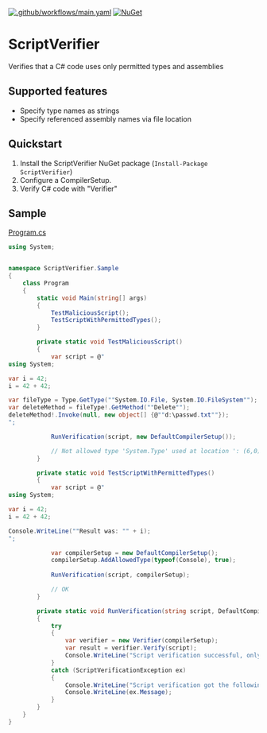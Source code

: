 [![.github/workflows/main.yaml](https://github.com/vescon/ScriptVerifier/actions/workflows/main.yaml/badge.svg?branch=main)](https://github.com/vescon/ScriptVerifier/actions/workflows/main.yaml)
[![NuGet](https://img.shields.io/nuget/v/ScriptVerifier.svg)](https://www.nuget.org/packages/ScriptVerifier/)




# ScriptVerifier
Verifies that a C# code uses only permitted types and assemblies


## Supported features
- Specify type names as strings
- Specify referenced assembly names via file location

## Quickstart

1. Install the ScriptVerifier NuGet package (`Install-Package ScriptVerifier`)
2. Configure a CompilerSetup.
3. Verify C# code with "Verifier"

## Sample

[Program.cs](src/ScriptVerifier.Sample/Program.cs)

```csharp
using System;


namespace ScriptVerifier.Sample
{
    class Program
    {
        static void Main(string[] args)
        {
            TestMaliciousScript();
            TestScriptWithPermittedTypes();
        }

        private static void TestMaliciousScript()
        {
            var script = @"
using System;

var i = 42;
i = 42 + 42;

var fileType = Type.GetType(""System.IO.File, System.IO.FileSystem""); // use reflection to execute malicious code
var deleteMethod = fileType!.GetMethod(""Delete"");
deleteMethod!.Invoke(null, new object[] {@""d:\passwd.txt""});
";

            RunVerification(script, new DefaultCompilerSetup());

            // Not allowed type 'System.Type' used at location ': (6,0)-(6,67)''
        }

        private static void TestScriptWithPermittedTypes()
        {
            var script = @"
using System;

var i = 42;
i = 42 + 42;

Console.WriteLine(""Result was: "" + i);
";

            var compilerSetup = new DefaultCompilerSetup();
            compilerSetup.AddAllowedType(typeof(Console), true);
            
            RunVerification(script, compilerSetup);

            // OK
        }

        private static void RunVerification(string script, DefaultCompilerSetup compilerSetup)
        {
            try
            {
                var verifier = new Verifier(compilerSetup);
                var result = verifier.Verify(script);
                Console.WriteLine("Script verification successful, only allowed types were used!");
            }
            catch (ScriptVerificationException ex)
            {
                Console.WriteLine("Script verification got the following error:");
                Console.WriteLine(ex.Message);
            }
        }
    }
}

```
